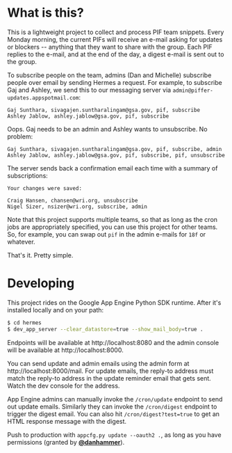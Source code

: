 # What is this?

This is a lightweight project to collect and process PIF team snippets.  Every Monday morning, the current PIFs will receive an e-mail asking for updates or blockers -- anything that they want to share with the group.  Each PIF replies to the e-mail, and at the end of the day, a digest e-mail is sent out to the group.

To subscribe people on the team, admins (Dan and Michelle) subscribe people over email by sending Hermes a request. For example, to subscribe Gaj and Ashley, we send this to our messaging server via `admin@piffer-updates.appspotmail.com`:

```
Gaj Sunthara, sivagajen.suntharalingam@gsa.gov, pif, subscribe
Ashley Jablow, ashley.jablow@gsa.gov, pif, subscribe
```

Oops. Gaj needs to be an admin and Ashley wants to unsubscribe. No problem:

```
Gaj Sunthara, sivagajen.suntharalingam@gsa.gov, pif, subscribe, admin
Ashley Jablow, ashley.jablow@gsa.gov, pif, subscribe, pif, unsubscribe
```

The server sends back a confirmation email each time with a summary of subscriptions:

```
Your changes were saved:

Craig Hansen, chansen@wri.org, unsubscribe
Nigel Sizer, nsizer@wri.org, subscribe, admin
```

Note that this project supports multiple teams, so that as long as the cron jobs are appropriately specified, you can use this project for other teams.  So, for example, you can swap out `pif` in the admin e-mails for `18f` or whatever.

That's it. Pretty simple. 

# Developing

This project rides on the Google App Engine Python SDK runtime. After it's installed locally and on your path:

```bash
$ cd hermes
$ dev_app_server --clear_datastore=true --show_mail_body=true .
```

Endpoints will be available at http://localhost:8080 and the admin console will be available at http://localhost:8000. 

You can send update and admin emails using the admin form at http://localhost:8000/mail. For update emails, the reply-to address must match the reply-to address in the update reminder email that gets sent. Watch the dev console for the address.

App Engine admins can manually invoke the `/cron/update` endpoint to send out update emails. Similarly they can invoke the `/cron/digest` endpoint to trigger the digest email. You can also hit `/cron/digest?test=true` to get an HTML response message with the digest.

Push to production with `appcfg.py update --oauth2 .`, as long as you have permissions (granted by [**@danhammer**](https://github.com/danhammer)).